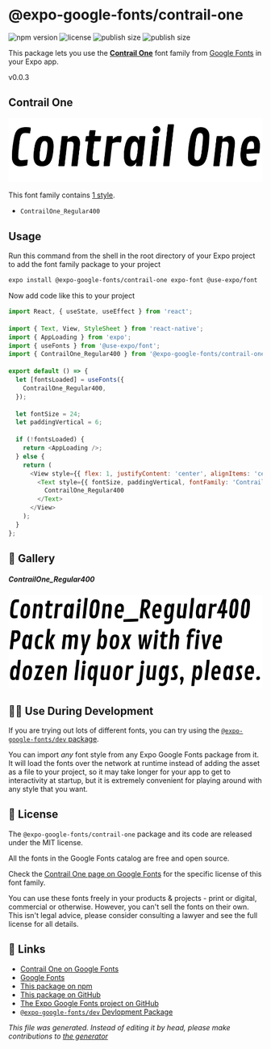 # @expo-google-fonts/contrail-one

![npm version](https://flat.badgen.net/npm/v/@expo-google-fonts/contrail-one)
![license](https://flat.badgen.net/github/license/expo/google-fonts)
![publish size](https://flat.badgen.net/packagephobia/install/@expo-google-fonts/contrail-one)
![publish size](https://flat.badgen.net/packagephobia/publish/@expo-google-fonts/contrail-one)

This package lets you use the [**Contrail One**](https://fonts.google.com/specimen/Contrail+One) font family from [Google Fonts](https://fonts.google.com/) in your Expo app.

v0.0.3

## Contrail One

![Contrail One](./font-family.png)

This font family contains [1 style](#gallery).

- `ContrailOne_Regular400`

## Usage

Run this command from the shell in the root directory of your Expo project to add the font family package to your project
```sh
expo install @expo-google-fonts/contrail-one expo-font @use-expo/font
```

Now add code like this to your project
```js
import React, { useState, useEffect } from 'react';

import { Text, View, StyleSheet } from 'react-native';
import { AppLoading } from 'expo';
import { useFonts } from '@use-expo/font';
import { ContrailOne_Regular400 } from '@expo-google-fonts/contrail-one';

export default () => {
  let [fontsLoaded] = useFonts({
    ContrailOne_Regular400,
  });

  let fontSize = 24;
  let paddingVertical = 6;

  if (!fontsLoaded) {
    return <AppLoading />;
  } else {
    return (
      <View style={{ flex: 1, justifyContent: 'center', alignItems: 'center' }}>
        <Text style={{ fontSize, paddingVertical, fontFamily: 'ContrailOne_Regular400' }}>
          ContrailOne_Regular400
        </Text>
      </View>
    );
  }
};

```

## 🔡 Gallery

##### ContrailOne_Regular400
![ContrailOne_Regular400](./51cdbe97cef3cc835b94974aeff5d8805b5d25b1904ad5355836afe27b0cc199.ttf.png)


## 👩‍💻 Use During Development

If you are trying out lots of different fonts, you can try using the [`@expo-google-fonts/dev` package](https://github.com/expo/google-fonts/tree/master/font-packages/dev#readme).

You can import *any* font style from any Expo Google Fonts package from it. It will load the fonts
over the network at runtime instead of adding the asset as a file to your project, so it may take longer
for your app to get to interactivity at startup, but it is extremely convenient
for playing around with any style that you want.

## 📖 License

The `@expo-google-fonts/contrail-one` package and its code are released under the MIT license.

All the fonts in the Google Fonts catalog are free and open source.

Check the [Contrail One page on Google Fonts](https://fonts.google.com/specimen/Contrail+One) for the specific license of this font family.

You can use these fonts freely in your products & projects - print or digital, commercial or otherwise. However, you can't sell the fonts on their own. This isn't legal advice, please consider consulting a lawyer and see the full license for all details.

## 🔗 Links

- [Contrail One on Google Fonts](https://fonts.google.com/specimen/Contrail+One)
- [Google Fonts](https://fonts.google.com/)
- [This package on npm](https://www.npmjs.com/package/@expo-google-fonts/contrail-one)
- [This package on GitHub](https://github.com/expo/google-fonts/tree/master/font-packages/contrail-one)
- [The Expo Google Fonts project on GitHub](https://github.com/expo/google-fonts)
- [`@expo-google-fonts/dev` Devlopment Package](https://github.com/expo/google-fonts/tree/master/font-packages/dev)


*This file was generated. Instead of editing it by head, please make contributions to [the generator](https://github.com/expo/google-fonts/tree/master/packages/generator)*

